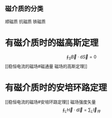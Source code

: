## 磁介质的分类
顺磁质
抗磁质
铁磁质
# 有磁介质时的磁高斯定理
$$\oint_S\vec{B}\cdot\mathrm{d}\vec{S}=0$$
[[稳恒电流的磁场#磁通量 磁场的高斯定理]]
# 有磁介质时的安培环路定理
[[稳恒电流的磁场#安培环路定理]]
磁场强度矢量
$$\oint_L\vec{H}\cdot\mathrm{d}\vec{l}=\sum_L\vec{I}_传$$